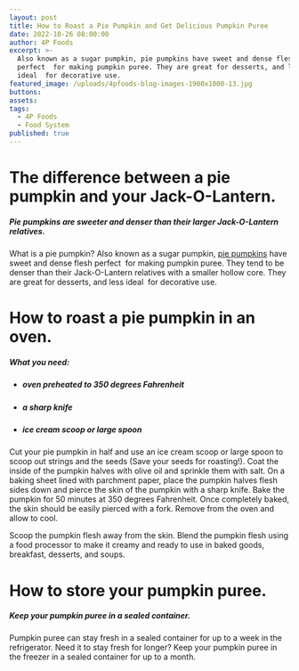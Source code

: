 ```yaml
---
layout: post
title: How to Roast a Pie Pumpkin and Get Delicious Pumpkin Puree
date: 2022-10-26 08:00:00
author: 4P Foods
excerpt: >-
  Also known as a sugar pumpkin, pie pumpkins have sweet and dense flesh
  perfect  for making pumpkin puree. They are great for desserts, and less
  ideal  for decorative use.
featured_image: /uploads/4pfoods-blog-images-1900x1000-13.jpg
buttons:
assets:
tags:
  - 4P Foods
  - Food System
published: true
---
```

<div class="editable"><h1><strong>The difference between a pie pumpkin and your Jack-O-Lantern.</strong></h1><h5><em>Pie pumpkins are sweeter and denser than their larger Jack-O-Lantern relatives.</em></h5><p>What is a pie pumpkin? Also known as a sugar pumpkin, <a href="https://shop.4pfoods.com/product/pie-pumpkin">pie pumpkins</a> have sweet and dense flesh perfect&nbsp; for making pumpkin puree. They tend to be denser than their Jack-O-Lantern relatives with a smaller hollow core. They are great for desserts, and less ideal&nbsp; for decorative use.</p><h1><strong>How to roast a pie pumpkin in an oven.</strong></h1><h5><em>What you need:&nbsp;</em></h5><ul><li><h5><em>oven preheated to 350 degrees Fahrenheit</em></h5></li><li><h5><em>a sharp knife</em></h5></li><li><h5><em>ice cream scoop or large spoon</em></h5></li></ul><p>Cut your pie pumpkin in half and use an ice cream scoop or large spoon to scoop out strings and the seeds (Save your seeds for roasting!). Coat the inside of the pumpkin halves with olive oil and sprinkle them with salt. On a baking sheet lined with parchment paper, place the pumpkin halves flesh sides down and pierce the skin of the pumpkin with a sharp knife. Bake the pumpkin for 50 minutes at 350 degrees Fahrenheit. Once completely baked, the skin should be easily pierced with a fork. Remove from the oven and allow to cool.</p><p>Scoop the pumpkin flesh away from the skin. Blend the pumpkin flesh using a food processor to make it creamy and ready to use in baked goods, breakfast, desserts, and soups.</p><h1><strong>How to store your pumpkin puree.</strong></h1><h5><strong><em>Keep your pumpkin puree in a sealed container.</em></strong></h5><p>Pumpkin puree can stay fresh in a sealed container for up to a week in the refrigerator. Need it to stay fresh for longer? Keep your pumpkin puree in the freezer in a sealed container for up to a month.</p></div>
